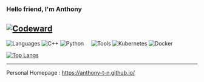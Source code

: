 ### Hello friend, I'm Anthony
[![Codeward](https://www.codewars.com/users/A-T-N/badges/large)](https://www.codewars.com/users/A-T-N)
---

![Languages](https://img.shields.io/static/v1?label=&message=Languages:&color=111&style=flat-square)
![C++](https://img.shields.io/static/v1?logo=C%2B%2B&label=&message=C%2B%2B&color=36465D&logoColor=AAA&style=flat-square&link=)
![Python](https://img.shields.io/static/v1?logo=Python&label=&message=Python&color=36465D&logoColor=AAA&style=flat-square&link=)
&nbsp;&nbsp;&nbsp;
![Tools](https://img.shields.io/static/v1?label=&message=Tools:&color=111&style=flat-square)
![Kubernetes](https://img.shields.io/static/v1?logo=Kubernetes&label=&message=Kubernetes&color=36465D&logoColor=AAA&style=flat-square)
![Docker](https://img.shields.io/static/v1?logo=Docker&label=&message=Docker&color=36465D&logoColor=AAA&style=flat-square)

[![Top Langs](https://github-readme-stats.vercel.app/api/top-langs/?username=Anthony-T-N&theme=dark&show_icons=true&layout=compact)](https://github.com/Anthony-T-N/github-readme-stats)

---

Personal Homepage : https://anthony-t-n.github.io/ 

<!--
**Anthony-T-N/Anthony-T-N** is a ✨ _special_ ✨ repository because its `README.md` (this file) appears on your GitHub profile.

Here are some ideas to get you started:

- 🔭 I’m currently working on ...
- 🌱 I’m currently learning ...
- 👯 I’m looking to collaborate on ...
- 🤔 I’m looking for help with ...
- 💬 Ask me about ...
- 📫 How to reach me: ...
- 😄 Pronouns: ...
- ⚡ Fun fact: ...
-->
